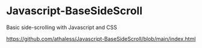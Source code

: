 # Javascript-BaseSideScroll
Basic side-scrolling with Javascript and CSS

https://github.com/athaless/Javascript-BaseSideScroll/blob/main/index.html
